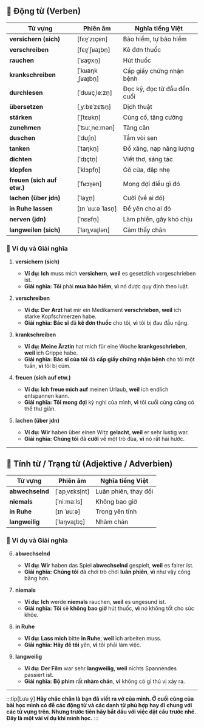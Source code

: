 ## **🔹 Động từ (Verben)**

|**Từ vựng**|**Phiên âm**|**Nghĩa tiếng Việt**|
|---|---|---|
|**versichern (sich)**|[fɛɐ̯ˈzɪçɐn]|Bảo hiểm, tự bảo hiểm|
|**verschreiben**|[fɛɐ̯ˈʃʁaɪ̯bn̩]|Kê đơn thuốc|
|**rauchen**|[ˈʁaʊ̯xn̩]|Hút thuốc|
|**krankschreiben**|[ˈkʁaŋkˌʃʁaɪ̯bn̩]|Cấp giấy chứng nhận bệnh|
|**durchlesen**|[ˈdʊʁçˌleːzn̩]|Đọc kỹ, đọc từ đầu đến cuối|
|**übersetzen**|[ˌyːbɐˈzɛʦn̩]|Dịch thuật|
|**stärken**|[ˈʃtɛʁkn̩]|Củng cố, tăng cường|
|**zunehmen**|[ˈʦuːˌneːmən]|Tăng cân|
|**duschen**|[ˈdʊʃn̩]|Tắm vòi sen|
|**tanken**|[ˈtaŋkn̩]|Đổ xăng, nạp năng lượng|
|**dichten**|[ˈdɪçtn̩]|Viết thơ, sáng tác|
|**klopfen**|[ˈklɔpfn̩]|Gõ cửa, đập nhẹ|
|**freuen (sich auf etw.)**|[ˈfʁɔʏ̯ən]|Mong đợi điều gì đó|
|**lachen (über jdn)**|[ˈlaχn̩]|Cười (về ai đó)|
|**in Ruhe lassen**|[ɪn ˈʁuːə ˈlasn̩]|Để yên cho ai đó|
|**nerven (jdn)**|[ˈnɛʁfn̩]|Làm phiền, gây khó chịu|
|**langweilen (sich)**|[ˈlaŋˌvaɪ̯lən]|Cảm thấy chán|

### **📌 Ví dụ và Giải nghĩa**

1. **versichern (sich)**
    
    - **Ví dụ:** **Ich** muss mich **versichern**, **weil** es gesetzlich vorgeschrieben ist.
    - **Giải nghĩa:** **Tôi** phải **mua bảo hiểm**, **vì** nó được quy định theo luật.
2. **verschreiben**
    
    - **Ví dụ:** **Der Arzt** hat mir ein Medikament **verschrieben**, **weil** ich starke Kopfschmerzen habe.
    - **Giải nghĩa:** **Bác sĩ** đã **kê đơn thuốc** cho tôi, **vì** tôi bị đau đầu nặng.
3. **krankschreiben**
    
    - **Ví dụ:** **Meine Ärztin** hat mich für eine Woche **krankgeschrieben**, **weil** ich Grippe habe.
    - **Giải nghĩa:** **Bác sĩ của tôi** đã **cấp giấy chứng nhận bệnh** cho tôi một tuần, **vì** tôi bị cúm.
4. **freuen (sich auf etw.)**
    
    - **Ví dụ:** **Ich** **freue mich auf** meinen Urlaub, **weil** ich endlich entspannen kann.
    - **Giải nghĩa:** **Tôi** **mong đợi** kỳ nghỉ của mình, **vì** tôi cuối cùng cũng có thể thư giãn.
5. **lachen (über jdn)**
    
    - **Ví dụ:** **Wir** haben über einen Witz **gelacht**, **weil** er sehr lustig war.
    - **Giải nghĩa:** **Chúng tôi** đã **cười** về một trò đùa, **vì** nó rất hài hước.

---

## **🔹 Tính từ / Trạng từ (Adjektive / Adverbien)**

|**Từ vựng**|**Phiên âm**|**Nghĩa tiếng Việt**|
|---|---|---|
|**abwechselnd**|[ˈapˌvɛksl̩nt]|Luân phiên, thay đổi|
|**niemals**|[ˈniːmaːls]|Không bao giờ|
|**in Ruhe**|[ɪn ˈʁuːə]|Trong yên tĩnh|
|**langweilig**|[ˈlaŋvaɪ̯lɪç]|Nhàm chán|

### **📌 Ví dụ và Giải nghĩa**

6. **abwechselnd**
    
    - **Ví dụ:** **Wir** haben das Spiel **abwechselnd** gespielt, **weil** es fairer ist.
    - **Giải nghĩa:** **Chúng tôi** đã chơi trò chơi **luân phiên**, **vì** như vậy công bằng hơn.
7. **niemals**
    
    - **Ví dụ:** **Ich** werde **niemals** rauchen, **weil** es ungesund ist.
    - **Giải nghĩa:** **Tôi** sẽ **không bao giờ** hút thuốc, **vì** nó không tốt cho sức khỏe.
8. **in Ruhe**
    
    - **Ví dụ:** **Lass mich** bitte **in Ruhe**, **weil** ich arbeiten muss.
    - **Giải nghĩa:** **Hãy để tôi** yên, **vì** tôi phải làm việc.
9. **langweilig**
    
    - **Ví dụ:** **Der Film** war sehr **langweilig**, **weil** nichts Spannendes passiert ist.
    - **Giải nghĩa:** **Bộ phim** rất **nhàm chán**, **vì** không có gì thú vị xảy ra.


---
:::tip[Lưu ý]
**Hãy chắc chắn là bạn đã viết ra vở của mình. Ở cuối cùng của bài học mình có để các động từ và các danh từ phù hợp hay đi chung với các từ vựng trên. Nhưng trước tiên hãy bắt đầu với việc đặt câu trước nhé. Đây là một vài ví dụ khi mình học.**
:::